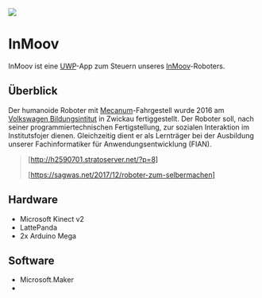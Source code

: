 <img src="http://h2590701.stratoserver.net/wp-content/uploads/2017/09/inmoov-github-header.png">

# InMoov

InMoov ist eine [UWP](https://de.wikipedia.org/wiki/Universal_Windows_Platform)-App zum Steuern unseres [InMoov](http://www.inmoov.fr)-Roboters.

## Überblick

Der humanoide Roboter mit [Mecanum](https://de.wikipedia.org/wiki/Mecanum-Rad)-Fahrgestell wurde 2016 am [Volkswagen Bildungsintitut](http://vw-bi.de) in Zwickau fertiggestellt. Der Roboter soll, nach seiner programmiertechnischen Fertigstellung, zur sozialen Interaktion im Institutsfojer dienen. Gleichzeitig dient er als Lernträger bei der Ausbildung unserer Fachinformatiker für Anwendungsentwicklung (FIAN).

> [http://h2590701.stratoserver.net/?p=8]
>
> [https://sagwas.net/2017/12/roboter-zum-selbermachen]

## Hardware

- Microsoft Kinect v2
- LattePanda
- 2x Arduino Mega

## Software

- Microsoft.Maker
- 

